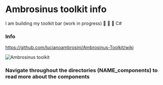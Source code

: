 # Ambrosinus toolkit info
  I am building my toolkit bar (work in progress) 🦏 🦗 🐍 C#
  ### Info
  https://github.com/lucianoambrosini/Ambrosinus-Toolkit/wiki
  
  ![Ambrosinus toolkit](https://ambrosinus.altervista.org/blog/wp-content/uploads/2022/10/LA_toolbar_00.jpg)
  
  
### Navigate throughout the directories (NAME_components) to read more about the components
